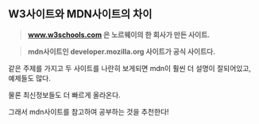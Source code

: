 ## W3사이트와 MDN사이트의 차이

> **www.w3schools.com  은 노르웨이의 한 회사가 만든 사이트.**

> **mdn사이트인 developer.mozilla.org 사이트가 공식 사이트다.**



같은 주제를 가지고 두 사이트를 나란히 보게되면 mdn이 훨씬 더 설명이 잘되어있고, 예제들도 많다.

물론 최신정보들도 더 빠르게 올라온다.

그래서 mdn사이트를 참고하여 공부하는 것을 추천한다!